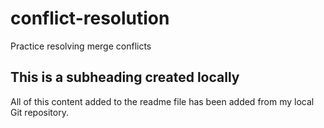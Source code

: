 # conflict-resolution
Practice resolving merge conflicts

## This is a subheading created locally 

All of this content added to the readme file has been added from my local Git repository.

